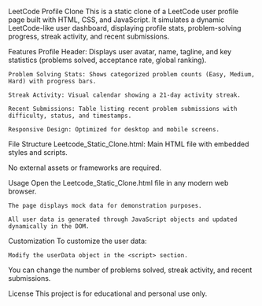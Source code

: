 LeetCode Profile Clone
    This is a static clone of a LeetCode user profile page built with HTML, CSS, and JavaScript. It simulates a dynamic LeetCode-like user dashboard, displaying profile stats, problem-solving progress, streak         activity, and recent submissions.

Features
    Profile Header: Displays user avatar, name, tagline, and key statistics (problems solved, acceptance rate, global ranking).

    Problem Solving Stats: Shows categorized problem counts (Easy, Medium, Hard) with progress bars.

    Streak Activity: Visual calendar showing a 21-day activity streak.

    Recent Submissions: Table listing recent problem submissions with difficulty, status, and timestamps.

    Responsive Design: Optimized for desktop and mobile screens.

File Structure
    Leetcode_Static_Clone.html: Main HTML file with embedded styles and scripts.

No external assets or frameworks are required.

Usage
    Open the Leetcode_Static_Clone.html file in any modern web browser.

    The page displays mock data for demonstration purposes.

    All user data is generated through JavaScript objects and updated dynamically in the DOM.

Customization
    To customize the user data:

    Modify the userData object in the <script> section.

You can change the number of problems solved, streak activity, and recent submissions.

License
This project is for educational and personal use only.
